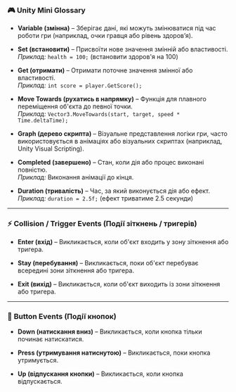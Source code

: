 ### 🎮 **Unity Mini Glossary**

- **Variable (змінна)** – Зберігає дані, які можуть змінюватися під час роботи гри (наприклад, очки гравця або рівень здоров’я).  

- **Set (встановити)** – Присвоїти нове значення змінній або властивості.  
  *Приклад:* `health = 100;` (встановити здоров'я на 100)  

- **Get (отримати)** – Отримати поточне значення змінної або властивості.  
  *Приклад:* `int score = player.GetScore();`  

- **Move Towards (рухатись в напрямку)** – Функція для плавного переміщення об'єкта до певної точки.  
  *Приклад:* `Vector3.MoveTowards(start, target, speed * Time.deltaTime);`  

- **Graph (дерево скрипта)** – Візуальне представлення логіки гри, часто використовується в анімаціях або візуальних скриптах (наприклад, Unity Visual Scripting).  

- **Completed (завершено)** – Стан, коли дія або процес виконані повністю.  
  *Приклад:* Виконання анімації до кінця.  

- **Duration (тривалість)** – Час, за який виконується дія або ефект.  
  *Приклад:* `duration = 2.5f;` (ефект триватиме 2.5 секунди)  

---

### ⚡ **Collision / Trigger Events (Події зіткнень / тригерів)**

- **Enter (вхід)** – Викликається, коли об'єкт входить у зону зіткнення або тригера.  

- **Stay (перебування)** – Викликається, поки об'єкт перебуває всередині зони зіткнення або тригера.  

- **Exit (вихід)** – Викликається, коли об'єкт виходить із зони зіткнення або тригера.  

---

### 🎯 **Button Events (Події кнопок)**

- **Down (натискання вниз)** – Викликається, коли кнопка тільки починає натискатися.  

- **Press (утримування натиснутою)** – Викликається, поки кнопка утримується.  

- **Up (відпускання кнопки)** – Викликається, коли кнопка відпускається.  
